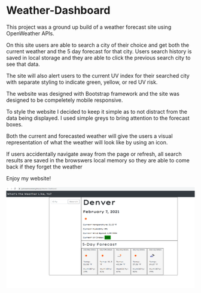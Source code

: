 # Weather-Dashboard

This project was a ground up build of a weather forecast site using OpenWeather APIs.

On this site users are able to search a city of their choice and get both the current weather and the 5 day forecast for that city. Users search history is saved in local storage and they are able to click the previous search city to see that data. 

The site will also alert users to the current UV index for their searched city with separate styling to indicate green, yellow, or red UV risk. 

The website was designed with Bootstrap framework and the site was designed to be compeletely mobile responsive. 

To style the website I decided to keep it simple as to not distract from the data being displayed. I used simple greys to bring attention to the forecast boxes.

Both the current and forecasted weather will give the users a visual representation of what the weather will look like by using an icon.

If users accidentally navigate away from the page or refresh, all search results are saved in the browswers local memory so they are able to come back if they forget the weather

Enjoy my website!

![landing page screenshot](./Assets/landingpage.png)